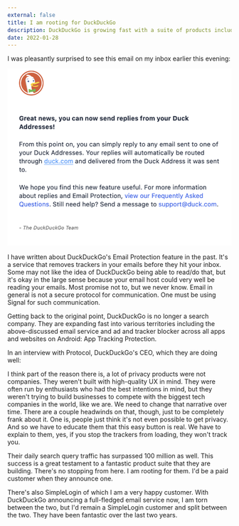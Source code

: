 ```yaml
---
external: false
title: I am rooting for DuckDuckGo
description: DuckDuckGo is growing fast with a suite of products including DuckDuckGo Email Protection, App Tracking Protection and a fantastic search engine. Exciting days!
date: 2022-01-28
---
```


I was pleasantly surprised to see this email on my inbox earlier this evening:

![A screenshot of an email that I received from DuckDuckGo about being able to respond to emails on the DuckDuckGo Email Protection service](/public/images/rooting-for-duckduckgo.png)

I have written about DuckDuckGo's Email Protection feature in the past. It's a service that removes trackers in your emails before they hit your inbox. Some may not like the idea of DuckDuckGo being able to read/do that, but it's okay in the large sense because your email host could very well be reading your emails. Most promise not to, but we never know. Email in general is not a secure protocol for communication. One must be using Signal for such communication.

Getting back to the original point, DuckDuckGo is no longer a search company. They are expanding fast into various territories including the above-discussed email service and ad and tracker blocker across all apps and websites on Android: App Tracking Protection.

In an interview with Protocol, DuckDuckGo's CEO, which they are doing well:

I think part of the reason there is, a lot of privacy products were not companies. They weren't built with high-quality UX in mind. They were often run by enthusiasts who had the best intentions in mind, but they weren't trying to build businesses to compete with the biggest tech companies in the world, like we are. We need to change that narrative over time. There are a couple headwinds on that, though, just to be completely frank about it. One is, people just think it's not even possible to get privacy. And so we have to educate them that this easy button is real. We have to explain to them, yes, if you stop the trackers from loading, they won't track you.

Their daily search query traffic has surpassed 100 million as well. This success is a great testament to a fantastic product suite that they are building. There's no stopping from here. I am rooting for them. I'd be a paid customer when they announce one.

There's also SimpleLogin of which I am a very happy customer. With DuckDuckGo announcing a full-fledged email service now, I am torn between the two, but I'd remain a SimpleLogin customer and split between the two. They have been fantastic over the last two years.